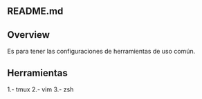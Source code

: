 ## README.md

## Overview

Es para tener las configuraciones de herramientas de uso común. 

## Herramientas

1.- tmux
2.- vim
3.- zsh
